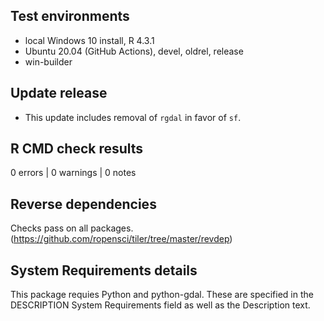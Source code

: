 ## Test environments

* local Windows 10 install, R 4.3.1
* Ubuntu 20.04 (GitHub Actions), devel, oldrel, release
* win-builder

## Update release

* This update includes removal of `rgdal` in favor of `sf`.

## R CMD check results

0 errors | 0 warnings | 0 notes

## Reverse dependencies

Checks pass on all packages. (https://github.com/ropensci/tiler/tree/master/revdep)

## System Requirements details

This package requies Python and python-gdal. These are specified in the DESCRIPTION System Requirements field as well as the Description text.
